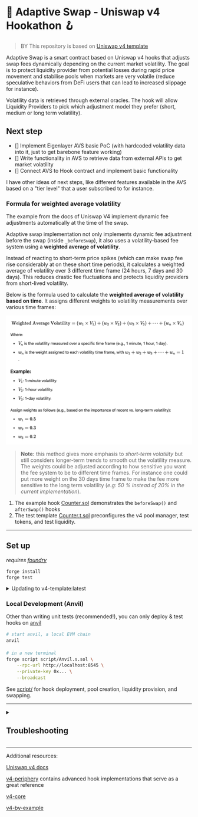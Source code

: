 # 🦄 Adaptive Swap - Uniswap v4 Hookathon 🪝

> BY 
> This repository is based on [Uniswap v4 template](https://github.com/uniswapfoundation/v4-template/generate)

Adaptive Swap is a smart contract based on Uniswap v4 hooks that adjusts swap fees dynamically depending on the current market volatility. The goal is to protect liquidity provider from potential losses during rapid price movement and stabilise pools when markets are very volatile (reduce speculative behaviors from DeFi users that can lead to increased slippage for instance).

Volatility data is retrieved through external oracles. The hook will allow Liquidity Providers to pick which adjustment model they prefer (short, medium or long term volatility).

## Next step

- [] Implement Eigenlayer AVS basic PoC (with hardcoded volatility data into it, just to get barebone feature working)
- [] Write functionality in AVS to retrieve data from external APIs to get market volatility
- [] Connect AVS to Hook contract and implement basic functionality

I have other ideas of next steps, like different features available in the AVS based on a "tier level" that a user subscribed to for instance.

### Formula for weighted average volatility

The example from the docs of Uniswap V4 implement dynamic fee adjustments automatically at the time of the swap. 

Adaptive swap implementation not only implements dynamic fee adjustment before the swap (inside `_beforeSwap`), it also uses a volatility-based fee system using a **weighted average of volatility**. 

Instead of reacting to short-term price spikes (which can make swap fee rise considerably at on these short time periods), it calculates a weighted average of volatility over 3 different time frame (24 hours, 7 days and 30 days). This reduces drastic fee fluctuations and protects liquidity providers from short-lived volatility.

Below is the formula used to calculate the **weighted average of volatility based on time**. It assigns different weights to volatility measurements over various time frames: 

![Math Formula for weighted average volatility](./images/weighted-volatility-formula.png)

> **Note:** this method gives more emphasis to _short-term volatility_ but still considers longer-term trends to smooth out the volatility measure. 
> The weights could be adjusted according to how sensitive you want the fee system to be to different time frames. For instance one could put more weight on the 30 days time frame to make the fee more sensitive to the long term volatility (_e.g: 50 % instead of 20% in the current implementation_).


<!-- 
Items to write:
- [] Show the hooks I override: `beforeSwap`, etc...
- [] Explain the tests I wrote
 -->

1. The example hook [Counter.sol](src/Counter.sol) demonstrates the `beforeSwap()` and `afterSwap()` hooks
2. The test template [Counter.t.sol](test/Counter.t.sol) preconfigures the v4 pool manager, test tokens, and test liquidity.



---


## Set up

*requires [foundry](https://book.getfoundry.sh)*

```
forge install
forge test
```

<details>
<summary>Updating to v4-template:latest</summary>

This template is actively maintained -- you can update the v4 dependencies, scripts, and helpers: 
```bash
git remote add template https://github.com/uniswapfoundation/v4-template
git fetch template
git merge template/main <BRANCH> --allow-unrelated-histories
```

</details>

### Local Development (Anvil)

Other than writing unit tests (recommended!), you can only deploy & test hooks on [anvil](https://book.getfoundry.sh/anvil/)

```bash
# start anvil, a local EVM chain
anvil

# in a new terminal
forge script script/Anvil.s.sol \
    --rpc-url http://localhost:8545 \
    --private-key 0x... \
    --broadcast
```

See [script/](script/) for hook deployment, pool creation, liquidity provision, and swapping.

---

<details>
<summary><h2>Troubleshooting</h2></summary>



### *Permission Denied*

When installing dependencies with `forge install`, Github may throw a `Permission Denied` error

Typically caused by missing Github SSH keys, and can be resolved by following the steps [here](https://docs.github.com/en/github/authenticating-to-github/connecting-to-github-with-ssh) 

Or [adding the keys to your ssh-agent](https://docs.github.com/en/authentication/connecting-to-github-with-ssh/generating-a-new-ssh-key-and-adding-it-to-the-ssh-agent#adding-your-ssh-key-to-the-ssh-agent), if you have already uploaded SSH keys

### Hook deployment failures

Hook deployment failures are caused by incorrect flags or incorrect salt mining

1. Verify the flags are in agreement:
    * `getHookCalls()` returns the correct flags
    * `flags` provided to `HookMiner.find(...)`
2. Verify salt mining is correct:
    * In **forge test**: the *deployer* for: `new Hook{salt: salt}(...)` and `HookMiner.find(deployer, ...)` are the same. This will be `address(this)`. If using `vm.prank`, the deployer will be the pranking address
    * In **forge script**: the deployer must be the CREATE2 Proxy: `0x4e59b44847b379578588920cA78FbF26c0B4956C`
        * If anvil does not have the CREATE2 deployer, your foundry may be out of date. You can update it with `foundryup`

</details>

---

Additional resources:

[Uniswap v4 docs](https://docs.uniswap.org/contracts/v4/overview)

[v4-periphery](https://github.com/uniswap/v4-periphery) contains advanced hook implementations that serve as a great reference

[v4-core](https://github.com/uniswap/v4-core)

[v4-by-example](https://v4-by-example.org)

